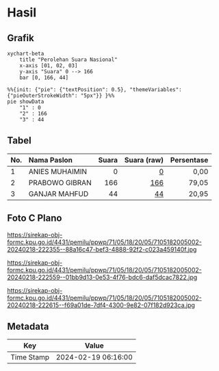 # Hasil

## Grafik

```mermaid
xychart-beta
    title "Perolehan Suara Nasional"
    x-axis [01, 02, 03]
    y-axis "Suara" 0 --> 166
    bar [0, 166, 44]
```

```mermaid
%%{init: {"pie": {"textPosition": 0.5}, "themeVariables": {"pieOuterStrokeWidth": "5px"}} }%%
pie showData
    "1" : 0
    "2" : 166
    "3" : 44
```

## Tabel

| No. | Nama Paslon    | Suara | Suara (raw) | Persentase |
|:--- |:-------------- | -----:| -----------:| ----------:|
| 1   | ANIES MUHAIMIN | 0     | [0][p-1]    | 0,00       |
| 2   | PRABOWO GIBRAN | 166   | [166][p-2]  | 79,05      |
| 3   | GANJAR MAHFUD  | 44    | [44][p-3]   | 20,95      |


[p-1]: https://github.com/gigit-pemilu/pemilu-2024/blob/main/pilpres/hitung-suara/sub/71-sulawesi-utara/sub/05-minahasa-selatan/sub/18-amurang-timur/sub/2005-kota-menara/sub/002-tps/sub/paslon-1.txt
[p-2]: https://github.com/gigit-pemilu/pemilu-2024/blob/main/pilpres/hitung-suara/sub/71-sulawesi-utara/sub/05-minahasa-selatan/sub/18-amurang-timur/sub/2005-kota-menara/sub/002-tps/sub/paslon-2.txt
[p-3]: https://github.com/gigit-pemilu/pemilu-2024/blob/main/pilpres/hitung-suara/sub/71-sulawesi-utara/sub/05-minahasa-selatan/sub/18-amurang-timur/sub/2005-kota-menara/sub/002-tps/sub/paslon-3.txt

## Foto C Plano

https://sirekap-obj-formc.kpu.go.id/4431/pemilu/ppwp/71/05/18/20/05/7105182005002-20240218-222355--88a16c47-bef3-4888-92f2-c023a459140f.jpg

https://sirekap-obj-formc.kpu.go.id/4431/pemilu/ppwp/71/05/18/20/05/7105182005002-20240218-222559--01bb9d13-0e53-4f76-bdc6-daf5dcac7822.jpg

https://sirekap-obj-formc.kpu.go.id/4431/pemilu/ppwp/71/05/18/20/05/7105182005002-20240218-222615--f69a01de-7df4-4300-9e82-07f182d923ca.jpg


## Metadata

| Key        | Value               |
| ---------- | ------------------- |
| Time Stamp | 2024-02-19 06:16:00 |



